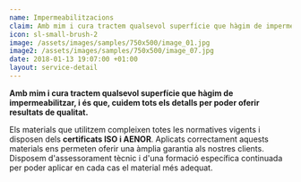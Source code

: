 ```yaml
---
name: Impermeabilitzacions
claim: Amb mim i cura tractem qualsevol superfície que hàgim de impermeabilitzar.
icon: sl-small-brush-2
image: /assets/images/samples/750x500/image_01.jpg
image2: /assets/images/samples/750x500/image_07.jpg
date: 2018-01-13 19:07:00 +01:00
layout: service-detail
---
```

**Amb mim i cura tractem qualsevol superfície que hàgim de impermeabilitzar, i és que, cuidem tots els detalls per poder oferir resultats de qualitat.**

Els materials que utilitzem compleixen totes les normatives vigents i disposen dels **certificats ISO i AENOR**. Aplicats correctament aquests materials ens permeten oferir una àmplia garantia als nostres clients.
Disposem d'assessorament tècnic i d'una formació específica continuada per poder aplicar en cada cas el material més adequat.
